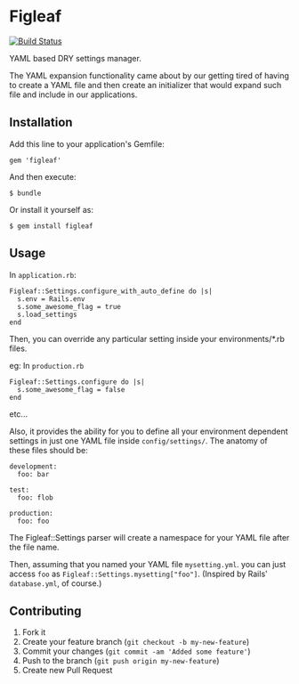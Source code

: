 # Figleaf
[![Build Status](https://secure.travis-ci.org/challengepost/figleaf.png?branch=master)](http://travis-ci.org/challengepost/figleaf)


YAML based DRY settings manager.

The YAML expansion functionality came about by our getting tired of having to
create a YAML file and then create an initializer that would expand such file
and include in our applications.

## Installation

Add this line to your application's Gemfile:

    gem 'figleaf'

And then execute:

    $ bundle

Or install it yourself as:

    $ gem install figleaf

## Usage

In `application.rb`:

```
Figleaf::Settings.configure_with_auto_define do |s|
  s.env = Rails.env
  s.some_awesome_flag = true
  s.load_settings
end
```
Then, you can override any particular setting inside your environments/*.rb
files.

eg: In `production.rb`
```
Figleaf::Settings.configure do |s|
  s.some_awesome_flag = false
end
```
etc...

Also, it provides the ability for you to define all your environment dependent
settings in just one YAML file inside `config/settings/`. The anatomy of these
files should be:

```
development:
  foo: bar

test:
  foo: flob

production:
  foo: foo
```

The Figleaf::Settings parser will create a namespace for your YAML file after the file
name.

Then, assuming that you named your YAML file `mysetting.yml`. you can just
access `foo` as `Figleaf::Settings.mysetting["foo"]`. (Inspired by Rails' `database.yml`,
of course.)

## Contributing

1. Fork it
2. Create your feature branch (`git checkout -b my-new-feature`)
3. Commit your changes (`git commit -am 'Added some feature'`)
4. Push to the branch (`git push origin my-new-feature`)
5. Create new Pull Request
